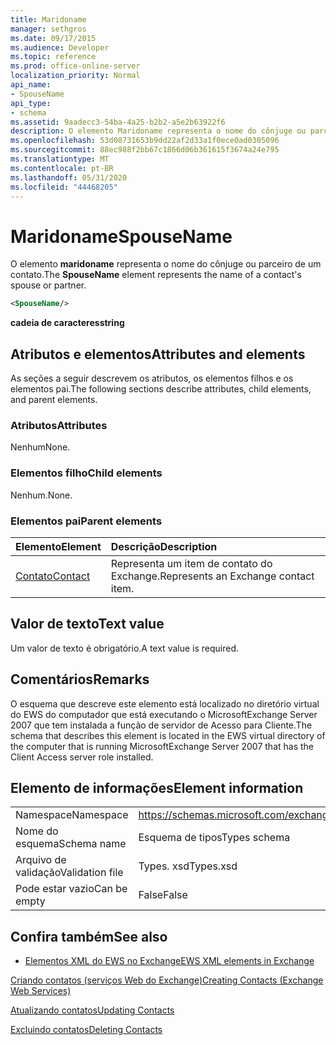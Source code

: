```yaml
---
title: Maridoname
manager: sethgros
ms.date: 09/17/2015
ms.audience: Developer
ms.topic: reference
ms.prod: office-online-server
localization_priority: Normal
api_name:
- SpouseName
api_type:
- schema
ms.assetid: 9aadecc3-54ba-4a25-b2b2-a5e2b63922f6
description: O elemento Maridoname representa o nome do cônjuge ou parceiro de um contato.
ms.openlocfilehash: 53d08731653b9dd22af2d33a1f0ece0ad0305096
ms.sourcegitcommit: 88ec988f2bb67c1866d06b361615f3674a24e795
ms.translationtype: MT
ms.contentlocale: pt-BR
ms.lasthandoff: 05/31/2020
ms.locfileid: "44468205"
---
```

# <a name="spousename"></a><span data-ttu-id="b3cf3-103">Maridoname</span><span class="sxs-lookup"><span data-stu-id="b3cf3-103">SpouseName</span></span>

<span data-ttu-id="b3cf3-104">O elemento **maridoname** representa o nome do cônjuge ou parceiro de um contato.</span><span class="sxs-lookup"><span data-stu-id="b3cf3-104">The **SpouseName** element represents the name of a contact's spouse or partner.</span></span> 
  
```xml
<SpouseName/>
```

 <span data-ttu-id="b3cf3-105">**cadeia de caracteres**</span><span class="sxs-lookup"><span data-stu-id="b3cf3-105">**string**</span></span>
## <a name="attributes-and-elements"></a><span data-ttu-id="b3cf3-106">Atributos e elementos</span><span class="sxs-lookup"><span data-stu-id="b3cf3-106">Attributes and elements</span></span>

<span data-ttu-id="b3cf3-107">As seções a seguir descrevem os atributos, os elementos filhos e os elementos pai.</span><span class="sxs-lookup"><span data-stu-id="b3cf3-107">The following sections describe attributes, child elements, and parent elements.</span></span>
  
### <a name="attributes"></a><span data-ttu-id="b3cf3-108">Atributos</span><span class="sxs-lookup"><span data-stu-id="b3cf3-108">Attributes</span></span>

<span data-ttu-id="b3cf3-109">Nenhum</span><span class="sxs-lookup"><span data-stu-id="b3cf3-109">None.</span></span>
  
### <a name="child-elements"></a><span data-ttu-id="b3cf3-110">Elementos filho</span><span class="sxs-lookup"><span data-stu-id="b3cf3-110">Child elements</span></span>

<span data-ttu-id="b3cf3-111">Nenhum.</span><span class="sxs-lookup"><span data-stu-id="b3cf3-111">None.</span></span>
  
### <a name="parent-elements"></a><span data-ttu-id="b3cf3-112">Elementos pai</span><span class="sxs-lookup"><span data-stu-id="b3cf3-112">Parent elements</span></span>

|<span data-ttu-id="b3cf3-113">**Elemento**</span><span class="sxs-lookup"><span data-stu-id="b3cf3-113">**Element**</span></span>|<span data-ttu-id="b3cf3-114">**Descrição**</span><span class="sxs-lookup"><span data-stu-id="b3cf3-114">**Description**</span></span>|
|:-----|:-----|
|[<span data-ttu-id="b3cf3-115">Contato</span><span class="sxs-lookup"><span data-stu-id="b3cf3-115">Contact</span></span>](contact.md) <br/> |<span data-ttu-id="b3cf3-116">Representa um item de contato do Exchange.</span><span class="sxs-lookup"><span data-stu-id="b3cf3-116">Represents an Exchange contact item.</span></span>  <br/> |
   
## <a name="text-value"></a><span data-ttu-id="b3cf3-117">Valor de texto</span><span class="sxs-lookup"><span data-stu-id="b3cf3-117">Text value</span></span>

<span data-ttu-id="b3cf3-118">Um valor de texto é obrigatório.</span><span class="sxs-lookup"><span data-stu-id="b3cf3-118">A text value is required.</span></span>
  
## <a name="remarks"></a><span data-ttu-id="b3cf3-119">Comentários</span><span class="sxs-lookup"><span data-stu-id="b3cf3-119">Remarks</span></span>

<span data-ttu-id="b3cf3-120">O esquema que descreve este elemento está localizado no diretório virtual do EWS do computador que está executando o MicrosoftExchange Server 2007 que tem instalada a função de servidor de Acesso para Cliente.</span><span class="sxs-lookup"><span data-stu-id="b3cf3-120">The schema that describes this element is located in the EWS virtual directory of the computer that is running MicrosoftExchange Server 2007 that has the Client Access server role installed.</span></span>
  
## <a name="element-information"></a><span data-ttu-id="b3cf3-121">Elemento de informações</span><span class="sxs-lookup"><span data-stu-id="b3cf3-121">Element information</span></span>

|||
|:-----|:-----|
|<span data-ttu-id="b3cf3-122">Namespace</span><span class="sxs-lookup"><span data-stu-id="b3cf3-122">Namespace</span></span>  <br/> |https://schemas.microsoft.com/exchange/services/2006/types  <br/> |
|<span data-ttu-id="b3cf3-123">Nome do esquema</span><span class="sxs-lookup"><span data-stu-id="b3cf3-123">Schema name</span></span>  <br/> |<span data-ttu-id="b3cf3-124">Esquema de tipos</span><span class="sxs-lookup"><span data-stu-id="b3cf3-124">Types schema</span></span>  <br/> |
|<span data-ttu-id="b3cf3-125">Arquivo de validação</span><span class="sxs-lookup"><span data-stu-id="b3cf3-125">Validation file</span></span>  <br/> |<span data-ttu-id="b3cf3-126">Types. xsd</span><span class="sxs-lookup"><span data-stu-id="b3cf3-126">Types.xsd</span></span>  <br/> |
|<span data-ttu-id="b3cf3-127">Pode estar vazio</span><span class="sxs-lookup"><span data-stu-id="b3cf3-127">Can be empty</span></span>  <br/> |<span data-ttu-id="b3cf3-128">False</span><span class="sxs-lookup"><span data-stu-id="b3cf3-128">False</span></span>  <br/> |
   
## <a name="see-also"></a><span data-ttu-id="b3cf3-129">Confira também</span><span class="sxs-lookup"><span data-stu-id="b3cf3-129">See also</span></span>



- [<span data-ttu-id="b3cf3-130">Elementos XML do EWS no Exchange</span><span class="sxs-lookup"><span data-stu-id="b3cf3-130">EWS XML elements in Exchange</span></span>](ews-xml-elements-in-exchange.md)


[<span data-ttu-id="b3cf3-131">Criando contatos (serviços Web do Exchange)</span><span class="sxs-lookup"><span data-stu-id="b3cf3-131">Creating Contacts (Exchange Web Services)</span></span>](https://msdn.microsoft.com/library/4845917e-70d1-481c-bbd7-011ec6571789%28Office.15%29.aspx)
  
[<span data-ttu-id="b3cf3-132">Atualizando contatos</span><span class="sxs-lookup"><span data-stu-id="b3cf3-132">Updating Contacts</span></span>](https://msdn.microsoft.com/library/9a865953-b94a-4229-b632-2dee433314be%28Office.15%29.aspx)
  
[<span data-ttu-id="b3cf3-133">Excluindo contatos</span><span class="sxs-lookup"><span data-stu-id="b3cf3-133">Deleting Contacts</span></span>](https://msdn.microsoft.com/library/fcc3dc84-cd3e-455e-a1a7-ae6921c9b588%28Office.15%29.aspx)

